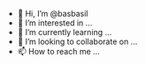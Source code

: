 - 👋 Hi, I’m @basbasil
- 👀 I’m interested in ...
- 🌱 I’m currently learning ...
- 💞️ I’m looking to collaborate on ...
- 📫 How to reach me ...

<!---
basbasil/basbasil is a ✨ special ✨ repository because its `README.md` (this file) appears on your GitHub profile.
You can click the Preview link to take a look at your changes.
--->

